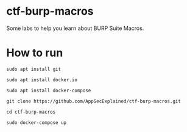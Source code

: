 # ctf-burp-macros
Some labs to help you learn about BURP Suite Macros.

# How to run

```
sudo apt install git

sudo apt install docker.io

sudo apt install docker-compose

git clone https://github.com/AppSecExplained/ctf-burp-macros.git

cd ctf-burp-macros

sudo docker-compose up
```
